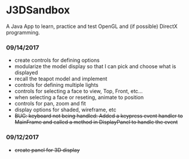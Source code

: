 # J3DSandbox
A Java App to learn, practice and test OpenGL and (if possible) DirectX programming.

### 09/14/2017
* create controls for defining options
* modularize the model display so that I can pick and choose what is displayed
* recall the teapot model and implement
* controls for defining multiple lights
* controls for selecting a face to view, Top, Front, etc...
* when selecting a face or reseting, animate to position
* controls for pan, zoom and fit  
* display options for shaded, wireframe, etc
* ~~BUG: keyboard not being handled: Added a keypress event handler
to MainFrame and called a method in DisplayPanel to handle the event~~
### 09/12/2017
* ~~create panel for 3D display~~